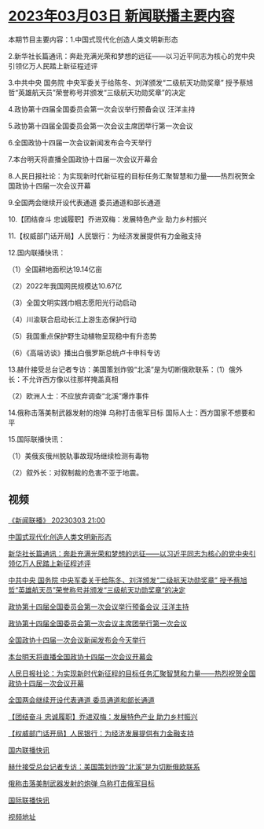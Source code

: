 # [2023年03月03日 新闻联播主要内容](https://tv.cctv.com/lm/xwlb/day/20230303.shtml)

本期节目主要内容：1.中国式现代化创造人类文明新形态

2.新华社长篇通讯：奔赴充满光荣和梦想的远征——以习近平同志为核心的党中央引领亿万人民踏上新征程述评

3.中共中央 国务院 中央军委关于给陈冬、刘洋颁发“二级航天功勋奖章” 授予蔡旭哲“英雄航天员”荣誉称号并颁发“三级航天功勋奖章”的决定

4.政协第十四届全国委员会第一次会议举行预备会议 汪洋主持

5.政协第十四届全国委员会第一次会议主席团举行第一次会议

6.全国政协十四届一次会议新闻发布会今天举行

7.本台明天将直播全国政协十四届一次会议开幕会

8.人民日报社论：为实现新时代新征程的目标任务汇聚智慧和力量——热烈祝贺全国政协十四届一次会议开幕

9.全国两会继续开设代表通道 委员通道和部长通道

10.【团结奋斗 忠诚履职】乔进双梅：发展特色产业 助力乡村振兴

11.【权威部门话开局】人民银行：为经济发展提供有力金融支持

12.国内联播快讯：

（1）全国耕地面积达19.14亿亩

（2）2022年我国网民规模达10.67亿

（3）全国文明实践巾帼志愿阳光行动启动

（4）川渝联合启动长江上游生态保护行动

（5）我国重点保护野生动植物呈现稳中有升态势

（6）《高端访谈》播出白俄罗斯总统卢卡申科专访

13.赫什接受总台记者专访：美国策划炸毁“北溪”是为切断俄欧联系：（1）俄外长：不允许西方像以往那样掩盖真相

（2）欧洲人士：不应放弃调查“北溪”爆炸事件

14.俄称击落美制武器发射的炮弹 乌称打击俄军目标 国际人士：西方国家不想要和平

15.国际联播快讯：

（1）美俄亥俄州脱轨事故现场继续检测有毒物

（2）叙外长：对叙制裁的危害不亚于地震。

## 视频

[《新闻联播》 20230303 21:00](https://tv.cctv.com/2023/03/03/VIDEIJrA7Z0aeaeQq80dVSTE230303.shtml)

[中国式现代化创造人类文明新形态](https://tv.cctv.com/2023/03/03/VIDEsgFmiCeNh4CjQZngGXJR230303.shtml)

[新华社长篇通讯：奔赴充满光荣和梦想的远征——以习近平同志为核心的党中央引领亿万人民踏上新征程述评](https://tv.cctv.com/2023/03/03/VIDEXVarnvigg0FZtrcRDFAv230303.shtml)

[中共中央 国务院 中央军委关于给陈冬、刘洋颁发“二级航天功勋奖章” 授予蔡旭哲“英雄航天员”荣誉称号并颁发“三级航天功勋奖章”的决定](https://tv.cctv.com/2023/03/03/VIDEnksql2HDTty9UzoCNuqL230303.shtml)

[政协第十四届全国委员会第一次会议举行预备会议 汪洋主持](https://tv.cctv.com/2023/03/03/VIDEq00VAlspdbDExusNrFfU230303.shtml)

[政协第十四届全国委员会第一次会议主席团举行第一次会议](https://tv.cctv.com/2023/03/03/VIDEp5seoRc3q0Mh6jQ3BJtc230303.shtml)

[全国政协十四届一次会议新闻发布会今天举行](https://tv.cctv.com/2023/03/03/VIDE298L4mQtt7RkpqvzUMgE230303.shtml)

[本台明天将直播全国政协十四届一次会议开幕会](https://tv.cctv.com/2023/03/03/VIDEfbYzPMeHFgfYnFoJDxoQ230303.shtml)

[人民日报社论：为实现新时代新征程的目标任务汇聚智慧和力量——热烈祝贺全国政协十四届一次会议开幕](https://tv.cctv.com/2023/03/03/VIDEIbmznQK7vIciFJZmQXdd230303.shtml)

[全国两会继续开设代表通道 委员通道和部长通道](https://tv.cctv.com/2023/03/03/VIDE7wDGOpY68FPwdgAttqMw230303.shtml)

[【团结奋斗 忠诚履职】乔进双梅：发展特色产业 助力乡村振兴](https://tv.cctv.com/2023/03/03/VIDEKjHRAAazaQPjKkXo3rJ1230303.shtml)

[【权威部门话开局】人民银行：为经济发展提供有力金融支持](https://tv.cctv.com/2023/03/03/VIDEi5U3ZxP6BqI4zq4OjJN1230303.shtml)

[国内联播快讯](https://tv.cctv.com/2023/03/03/VIDERPGjrvV7LPiciXOkSqnU230303.shtml)

[赫什接受总台记者专访：美国策划炸毁“北溪”是为切断俄欧联系](https://tv.cctv.com/2023/03/03/VIDECMvKiwJCzA27XiL0YUW0230303.shtml)

[俄称击落美制武器发射的炮弹 乌称打击俄军目标](https://tv.cctv.com/2023/03/03/VIDEqbqZqHVwnSmCKZRHnPxI230303.shtml)

[国际联播快讯](https://tv.cctv.com/2023/03/03/VIDEUlwbkyq21SdMTXQfTZp9230303.shtml)

[视频地址](https://tv.cctv.com/lm/xwlb/day/20230303.shtml) 

